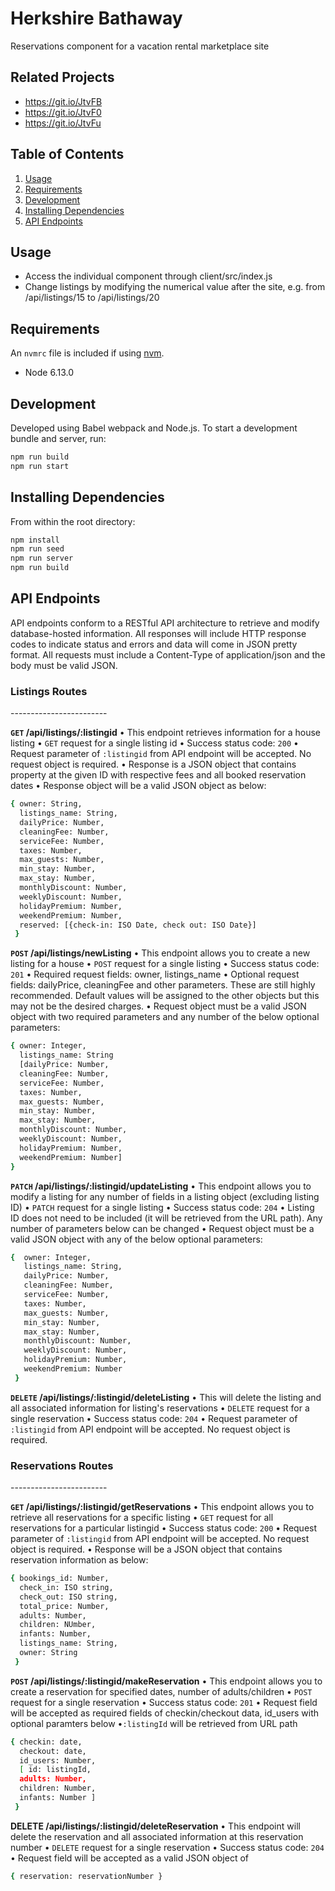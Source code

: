 # Herkshire Bathaway

Reservations component for a vacation rental marketplace site

## Related Projects

  - https://git.io/JtvFB
  - https://git.io/JtvF0
  - https://git.io/JtvFu

## Table of Contents

1. [Usage](#Usage)
2. [Requirements](#requirements)
3. [Development](#development)
4. [Installing Dependencies](#installing-dependencies) 
5. [API Endpoints](#api-endpoints)

## Usage

- Access the individual component through client/src/index.js
- Change listings by modifying the numerical value after the site, e.g. from /api/listings/15 to /api/listings/20

## Requirements

An `nvmrc` file is included if using [nvm](https://github.com/creationix/nvm).

- Node 6.13.0

## Development

Developed using Babel webpack and Node.js. To start a development bundle and server, run:

```sh
npm run build
npm run start
```

## Installing Dependencies

From within the root directory:

```sh
npm install
npm run seed
npm run server
npm run build
```

## API Endpoints

API endpoints conform to a RESTful API architecture to retrieve and modify database-hosted information. All responses will include HTTP response codes to indicate status and errors and data will come in JSON pretty format. All requests must include a Content-Type of application/json and the body must be valid JSON.


<h3>Listings Routes</h3>
------------------------

**`GET` /api/listings/:listingid**
• This endpoint retrieves information for a house listing
• `GET` request for a single listing id
• Success status code: `200`
• Request parameter of `:listingid` from API endpoint will be accepted. No request object is required.
• Response is a JSON object that contains property at the given ID with respective fees and all booked reservation dates
• Response object will be a valid JSON object as below:
```sh
{ owner: String, 
  listings_name: String, 
  dailyPrice: Number, 
  cleaningFee: Number, 
  serviceFee: Number, 
  taxes: Number, 
  max_guests: Number, 
  min_stay: Number, 
  max_stay: Number, 
  monthlyDiscount: Number, 
  weeklyDiscount: Number, 
  holidayPremium: Number, 
  weekendPremium: Number, 
  reserved: [{check-in: ISO Date, check out: ISO Date}]
 }
 ```

**`POST` /api/listings/newListing**
• This endpoint allows you to create a new listing for a house
• `POST` request for a single listing
• Success status code: `201`
• Required request fields: owner, listings_name
• Optional request fields: dailyPrice, cleaningFee and other parameters. These are still highly recommended. Default values will be assigned to the other objects but this may not be the desired charges.
• Request object must be a valid JSON object  with two required parameters and any number of the below optional parameters:
```sh
{ owner: Integer, 
  listings_name: String 
  [dailyPrice: Number, 
  cleaningFee: Number, 
  serviceFee: Number, 
  taxes: Number, 
  max_guests: Number, 
  min_stay: Number, 
  max_stay: Number, 
  monthlyDiscount: Number, 
  weeklyDiscount: Number, 
  holidayPremium: Number, 
  weekendPremium: Number]
}
```

**`PATCH` /api/listings/:listingid/updateListing**
• This endpoint allows you to modify a listing for any number of fields in a listing object (excluding listing ID)
• `PATCH` request for a single listing
• Success status code: `204`
• Listing ID does not need to be included (it will be retrieved from the URL path). Any number of parameters below can be changed
• Request object must be a valid JSON object with any of the below optional parameters:
```sh
{  owner: Integer, 
   listings_name: String, 
   dailyPrice: Number, 
   cleaningFee: Number, 
   serviceFee: Number, 
   taxes: Number, 
   max_guests: Number, 
   min_stay: Number, 
   max_stay: Number, 
   monthlyDiscount: Number, 
   weeklyDiscount: Number, 
   holidayPremium: Number, 
   weekendPremium: Number
 }
```


**`DELETE` /api/listings/:listingid/deleteListing**
• This will delete the listing and all associated information for listing's reservations
• `DELETE` request for a single reservation
• Success status code: `204`
• Request parameter of `:listingid` from API endpoint will be accepted. No request object is required.




<h3>Reservations Routes</h3>
------------------------

**`GET` /api/listings/:listingid/getReservations**
• This endpoint allows you to retrieve all reservations for a specific listing
• `GET` request for all reservations for a particular listingid
• Success status code: `200`
• Request parameter of `:listingid` from API endpoint will be accepted. No request object is required.
• Response will be a JSON object that contains reservation information as below:
```sh
{ bookings_id: Number, 
  check_in: ISO string, 
  check_out: ISO string, 
  total_price: Number, 
  adults: Number, 
  children: NUmber, 
  infants: Number, 
  listings_name: String, 
  owner: String
 }
 ```

**`POST` /api/listings/:listingid/makeReservation**
• This endpoint allows you to create a reservation for specified dates, number of adults/children
• `POST` request for a single reservation
• Success status code: `201`
• Request field will be accepted as required fields of checkin/checkout data, id_users with optional paramters below
  •`:listingId` will be retrieved from URL path
```sh
{ checkin: date, 
  checkout: date, 
  id_users: Number, 
  [ id: listingId, 
  adults: Number, 
  children: Number, 
  infants: Number ]
 }
 ```

**DELETE /api/listings/:listingid/deleteReservation**
• This endpoint will delete the reservation and all associated information at this reservation number
• `DELETE` request for a single reservation
• Success status code: `204`
• Request field will be accepted as a valid JSON object of 
```sh
{ reservation: reservationNumber }
```




